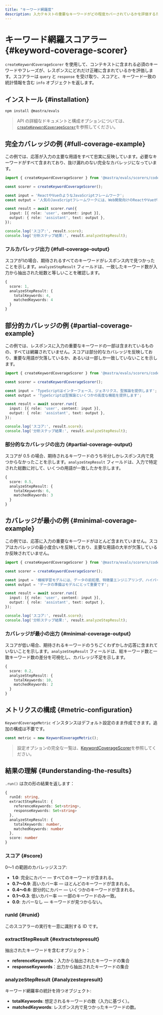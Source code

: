 ```yaml
---
title: "キーワード網羅度"
description: 入力テキストの重要なキーワードがどの程度カバーされているかを評価するために、Keyword Coverage スコアラーを使用する例。
---
```


# キーワード網羅スコアラー \{#keyword-coverage-scorer\}

`createKeywordCoverageScorer` を使用して、コンテキストに含まれる必須のキーワードやフレーズが、レスポンスにどれだけ正確に含まれているかを評価します。スコアラーは `query` と `response` を受け取り、スコアと、キーワード一致の統計情報を含む `info` オブジェクトを返します。

## インストール \{#installation\}

```bash copy
npm install @mastra/evals
```

> API の詳細なドキュメントと構成オプションについては、[`createKeywordCoverageScorer`](/docs/reference/scorers/keyword-coverage)を参照してください。

## 完全カバレッジの例 \{#full-coverage-example\}

この例では、応答が入力の主要な用語をすべて忠実に反映しています。必要なキーワードがすべて含まれており、抜け漏れのない完全なカバレッジになっています。

```typescript filename="src/example-full-keyword-coverage.ts" showLineNumbers copy
import { createKeywordCoverageScorer } from '@mastra/evals/scorers/code';

const scorer = createKeywordCoverageScorer();

const input = 'ReactやVueのようなJavaScriptフレームワーク';
const output = '人気のJavaScriptフレームワークには、Web開発向けのReactやVueがあります';

const result = await scorer.run({
  input: [{ role: 'user', content: input }],
  output: { role: 'assistant', text: output },
});

console.log('スコア:', result.score);
console.log('分析ステップ結果:', result.analyzeStepResult);
```

### フルカバレッジ出力 \{#full-coverage-output\}

スコアが1の場合、期待されるすべてのキーワードがレスポンス内で見つかったことを示します。`analyzeStepResult` フィールドは、一致したキーワード数が入力から抽出された総数と等しいことを確認します。

```typescript
{
  score: 1,
  analyzeStepResult: {
    totalKeywords: 4,
    matchedKeywords: 4
  }
}
```

## 部分的カバレッジの例 \{#partial-coverage-example\}

この例では、レスポンスに入力の重要なキーワードの一部は含まれているものの、すべては網羅されていません。スコアは部分的なカバレッジを反映しており、重要な用語が欠落しているか、あるいは一部しか一致していないことを示します。

```typescript filename="src/example-partial-keyword-coverage.ts" showLineNumbers copy
import { createKeywordCoverageScorer } from '@mastra/evals/scorers/code';

const scorer = createKeywordCoverageScorer();

const input = 'TypeScriptはインターフェース、ジェネリクス、型推論を提供します';
const output = 'TypeScriptは型推論といくつかの高度な機能を提供します';

const result = await scorer.run({
  input: [{ role: 'user', content: input }],
  output: { role: 'assistant', text: output },
});

console.log('スコア:', result.score);
console.log('分析ステップ結果:', result.analyzeStepResult);
```

### 部分的なカバレッジの出力 \{#partial-coverage-output\}

スコアが 0.5 の場合、期待されるキーワードのうち半分しかレスポンス内で見つからなかったことを示します。`analyzeStepResult` フィールドは、入力で特定された総数に対して、いくつの用語が一致したかを示します。

```typescript
{
  score: 0.5,
  analyzeStepResult: {
    totalKeywords: 6,
    matchedKeywords: 3
  }
}
```

## カバレッジが最小の例 \{#minimal-coverage-example\}

この例では、応答に入力の重要なキーワードがほとんど含まれていません。スコアはカバレッジの最小度合いを反映しており、主要な用語の大半が欠落しているか反映されていません。

```typescript filename="src/example-minimal-keyword-coverage.ts" showLineNumbers copy
import { createKeywordCoverageScorer } from '@mastra/evals/scorers/code';

const scorer = createKeywordCoverageScorer();

const input = '機械学習モデルには、データの前処理、特徴量エンジニアリング、ハイパーパラメータチューニングが必要です';
const output = 'データの準備はモデルにとって重要です';

const result = await scorer.run({
  input: [{ role: 'user', content: input }],
  output: { role: 'assistant', text: output },
});

console.log('スコア:', result.score);
console.log('分析ステップ結果:', result.analyzeStepResult);
```

### カバレッジが最小の出力 \{#minimal-coverage-output\}

スコアが低い場合、期待されるキーワードのうちごくわずかしか応答に含まれていないことを示します。`analyzeStepResult` フィールドは、総キーワード数と一致キーワード数の差分を可視化し、カバレッジ不足を示します。

```typescript
{
  score: 0.2,
  analyzeStepResult: {
    totalKeywords: 10,
    matchedKeywords: 2
  }
}
```

## メトリクスの構成 \{#metric-configuration\}

`KeywordCoverageMetric` インスタンスはデフォルト設定のまま作成できます。追加の構成は不要です。

```typescript
const metric = new KeywordCoverageMetric();
```

> 設定オプションの完全な一覧は、[KeywordCoverageScorer](/docs/reference/scorers/keyword-coverage)を参照してください。

## 結果の理解 \{#understanding-the-results\}

`.run()` は次の形の結果を返します：

```typescript
{
  runId: string,
  extractStepResult: {
    referenceKeywords: Set<string>,
    responseKeywords: Set<string>
  },
  analyzeStepResult: {
    totalKeywords: number,
    matchedKeywords: number
  },
  score: number
}
```

### スコア \{#score\}

0〜1 の範囲のカバレッジスコア:

* **1.0**: 完全にカバー — すべてのキーワードが含まれる。
* **0.7〜0.9**: 高いカバー率 — ほとんどのキーワードが含まれる。
* **0.4〜0.6**: 部分的にカバー — いくつかのキーワードが含まれる。
* **0.1〜0.3**: 低いカバー率 — 一部のキーワードのみ一致。
* **0.0**: カバーなし — キーワードが見つからない。

### runId \{#runid\}

このスコアラーの実行を一意に識別する ID です。

### extractStepResult \{#extractstepresult\}

抽出されたキーワードを含むオブジェクト：

* **referenceKeywords**：入力から抽出されたキーワードの集合
* **responseKeywords**：出力から抽出されたキーワードの集合

### analyzeStepResult \{#analyzestepresult\}

キーワード網羅率の統計を持つオブジェクト:

* **totalKeywords**: 想定されるキーワードの数（入力に基づく）。
* **matchedKeywords**: レスポンス内で見つかったキーワードの数。

<GithubLink marginTop="mt-16" link="https://github.com/mastra-ai/mastra/blob/main/examples/basics/scorers/keyword-coverage" />